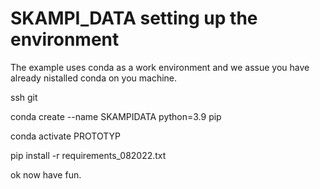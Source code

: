 # SKAMPI_DATA setting up the environment

The example uses conda as a work environment and we assue you have
already nistalled conda on you machine.

ssh git


conda create --name SKAMPIDATA python=3.9 pip

conda activate PROTOTYP

pip install -r requirements_082022.txt

ok now have fun.
